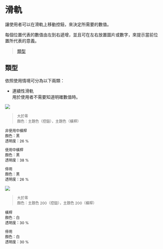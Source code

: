 # 滑軌

讓使用者可以在滑軌上移動控鈕，來決定所需要的數值。

每個位置代表的數值由左到右遞增，並且可在左右放置圖片或數字，來提示當前位置所代表的意義。

> [類型](#類型)

## 類型
依照使用情境可分為以下兩類：

* 連續性滑軌  
用於使用者不需要知道明確數值時。

![](http://material-design.storage.googleapis.com/publish/material_v_4/material_ext_publish/0Bx4BSt6jniD7QkJlRGNfTGEzQlE/components_sliders_continuous1.png)
> <p style="font-size: 12px">大於零<br>顏色：主題色（控鈕），主題色（橫桿）</p>
<p style="font-size: 12px">非使用中橫桿<br>顏色：黑<br>透明度：26 %</p>
<p style="font-size: 12px">使用中橫桿<br>顏色：黑<br>透明度：38 %</p>
<p style="font-size: 12px">停用<br>顏色：黑<br>透明度：26 %</p>

![](http://material-design.storage.googleapis.com/publish/material_v_4/material_ext_publish/0Bx4BSt6jniD7R2s2OGFDcVRkZFE/components_sliders_continuous2.png)
> <p style="font-size: 12px">大於零<br>顏色：主題色 200（控鈕），主題色 200（橫桿）</p>
<p style="font-size: 12px">橫桿<br>顏色：白<br>透明度：30 %</p>
<p style="font-size: 12px">停用<br>顏色：白<br>透明度：30 %</p>